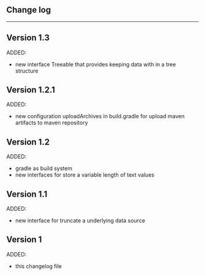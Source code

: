 ## Change log
----------------------

Version 1.3
-------------

ADDED:
 
- new interface Treeable that provides keeping data with in a tree structure

Version 1.2.1
-------------

ADDED:
 
- new configuration uploadArchives in build.gradle for upload maven artifacts to maven repository

Version 1.2
-------------

ADDED:
 
- gradle as build system
- new interfaces for store a variable length of text values

Version 1.1
-------------

ADDED:
 
- new interface for truncate a underlying data source

Version 1
-------------

ADDED:
 
- this changelog file

